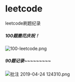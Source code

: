 # leetcode
leetcode刷题纪录

##### 100题撒花庆祝！

![100-leetcode.png](https://i.loli.net/2019/05/03/5ccc3914b724e.png)


##### 90题记录~~~~~~~~~

![批注 2019-04-24 124310.png](https://i.loli.net/2019/04/24/5cbfe96dce7aa.png)

